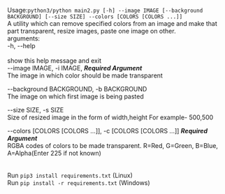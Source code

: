 Usage:`python3/python main2.py [-h] --image IMAGE [--background BACKGROUND] [--size SIZE] --colors [COLORS [COLORS ...]]`
<br>
A utility which can remove specified colors from an image and make that part transparent, resize images, paste one image on other.
<br>
arguments:<br>
  -h, --help  <br>          
show this help message and exit
<br>
  --image IMAGE, -i IMAGE, ***Required Argument***<br>
The image in which color should be made transparent<br>

  --background BACKGROUND, -b BACKGROUND<br>
The image on which first image is being pasted<br>

  --size SIZE, -s SIZE  <br>
Size of resized image in the form of width,height For example- 500,500 <br>

  --colors [COLORS [COLORS ...]], -c [COLORS [COLORS ...]] ***Required Argument***<br>
RGBA codes of colors to be made transparent. R=Red, G=Green, B=Blue, A=Alpha(Enter 225 if not known)
<br><br><br>
Run `pip3 install requirements.txt` (Linux)<br>
Run `pip install -r requirements.txt` (Windows)
